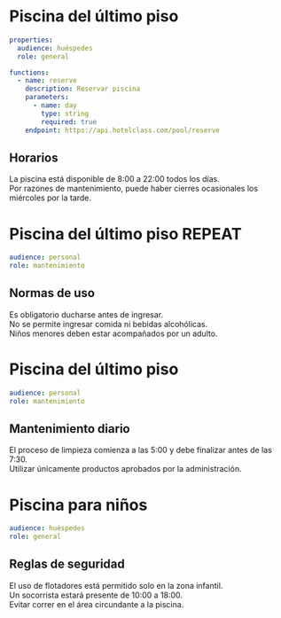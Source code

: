 # Piscina del último piso
```yaml
properties:
  audience: huéspedes
  role: general

functions:
  - name: reserve
    description: Reservar piscina
    parameters:
      - name: day
        type: string
        required: true
    endpoint: https://api.hotelclass.com/pool/reserve
```
## Horarios
La piscina está disponible de 8:00 a 22:00 todos los días.  
Por razones de mantenimiento, puede haber cierres ocasionales los miércoles por la tarde.


# Piscina del último piso REPEAT
```yaml
audience: personal
role: mantenimiento
```

## Normas de uso
Es obligatorio ducharse antes de ingresar.  
No se permite ingresar comida ni bebidas alcohólicas.  
Niños menores deben estar acompañados por un adulto.


# Piscina del último piso
```yaml
audience: personal
role: mantenimiento
```
## Mantenimiento diario
El proceso de limpieza comienza a las 5:00 y debe finalizar antes de las 7:30.  
Utilizar únicamente productos aprobados por la administración.

# Piscina para niños
```yaml
audience: huéspedes
role: general
```

## Reglas de seguridad
El uso de flotadores está permitido solo en la zona infantil.  
Un socorrista estará presente de 10:00 a 18:00.  
Evitar correr en el área circundante a la piscina.

